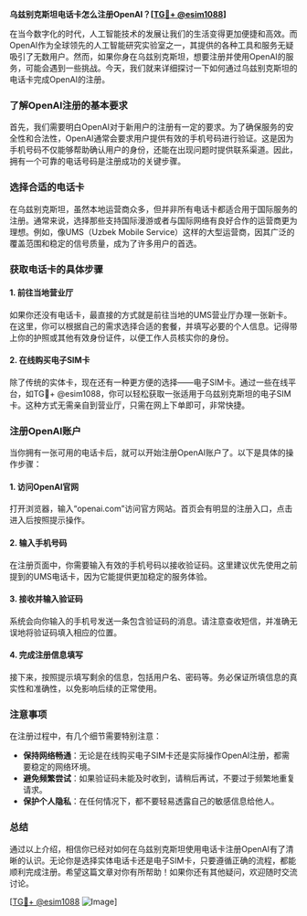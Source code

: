 **乌兹别克斯坦电话卡怎么注册OpenAI？[[TG💪+ @esim1088](https://t.me/s/esim1088)]**

在当今数字化的时代，人工智能技术的发展让我们的生活变得更加便捷和高效。而OpenAI作为全球领先的人工智能研究实验室之一，其提供的各种工具和服务无疑吸引了无数用户。然而，如果你身在乌兹别克斯坦，想要注册并使用OpenAI的服务，可能会遇到一些挑战。今天，我们就来详细探讨一下如何通过乌兹别克斯坦的电话卡完成OpenAI的注册。

### 了解OpenAI注册的基本要求

首先，我们需要明白OpenAI对于新用户的注册有一定的要求。为了确保服务的安全性和合法性，OpenAI通常会要求用户提供有效的手机号码进行验证。这是因为手机号码不仅能够帮助确认用户的身份，还能在出现问题时提供联系渠道。因此，拥有一个可靠的电话号码是注册成功的关键步骤。

### 选择合适的电话卡

在乌兹别克斯坦，虽然本地运营商众多，但并非所有电话卡都适合用于国际服务的注册。通常来说，选择那些支持国际漫游或者与国际网络有良好合作的运营商更为理想。例如，像UMS（Uzbek Mobile Service）这样的大型运营商，因其广泛的覆盖范围和稳定的信号质量，成为了许多用户的首选。

### 获取电话卡的具体步骤

#### 1. 前往当地营业厅

如果你还没有电话卡，最直接的方式就是前往当地的UMS营业厅办理一张新卡。在这里，你可以根据自己的需求选择合适的套餐，并填写必要的个人信息。记得带上你的护照或其他有效身份证件，以便工作人员核实你的身份。

#### 2. 在线购买电子SIM卡

除了传统的实体卡，现在还有一种更方便的选择——电子SIM卡。通过一些在线平台，如TG💪+ @esim1088，你可以轻松获取一张适用于乌兹别克斯坦的电子SIM卡。这种方式无需亲自到营业厅，只需在网上下单即可，非常快捷。

### 注册OpenAI账户

当你拥有一张可用的电话卡后，就可以开始注册OpenAI账户了。以下是具体的操作步骤：

#### 1. 访问OpenAI官网

打开浏览器，输入“openai.com”访问官方网站。首页会有明显的注册入口，点击进入后按照提示操作。

#### 2. 输入手机号码

在注册页面中，你需要输入有效的手机号码以接收验证码。这里建议优先使用之前提到的UMS电话卡，因为它能提供更加稳定的服务体验。

#### 3. 接收并输入验证码

系统会向你输入的手机号发送一条包含验证码的消息。请注意查收短信，并准确无误地将验证码填入相应的位置。

#### 4. 完成注册信息填写

接下来，按照提示填写剩余的信息，包括用户名、密码等。务必保证所填信息的真实性和准确性，以免影响后续的正常使用。

### 注意事项

在注册过程中，有几个细节需要特别注意：

- **保持网络畅通**：无论是在线购买电子SIM卡还是实际操作OpenAI注册，都需要稳定的网络环境。
- **避免频繁尝试**：如果验证码未能及时收到，请稍后再试，不要过于频繁地重复请求。
- **保护个人隐私**：在任何情况下，都不要轻易透露自己的敏感信息给他人。

### 总结

通过以上介绍，相信你已经对如何在乌兹别克斯坦使用电话卡注册OpenAI有了清晰的认识。无论你是选择实体电话卡还是电子SIM卡，只要遵循正确的流程，都能顺利完成注册。希望这篇文章对你有所帮助！如果你还有其他疑问，欢迎随时交流讨论。

[[TG💪+ @esim1088](https://t.me/s/esim1088) ![Image](https://i.postimg.cc/4NQfJmqS/Snipaste-2025-05-13-00-14-12.png)]